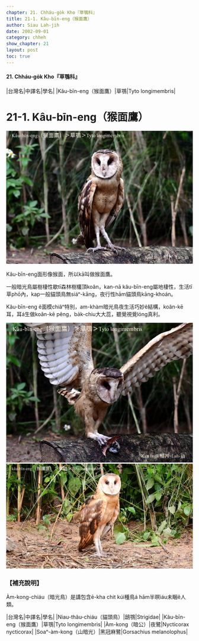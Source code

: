 ```yaml
---
chapter: 21. Chháu-go̍k Kho『草鶚科』
title: 21-1. Kâu-bīn-eng（猴面鷹）
author: Siau Lah-jih
date: 2002-09-01
category: chheh
show_chapter: 21
layout: post
toc: true
---
```


#### 21. Chháu-go̍k Kho『草鶚科』


|台灣名|中譯名|學名|
|Kâu-bīn-eng（猴面鷹）|草鶚|Tyto longimembris|


# 21-1. Kâu-bīn-eng（猴面鷹）

![](../too5/21/21-1-1.Kâu-bīn-eng.jpg)


Kâu-bīn-eng面形像猴面，所以kā叫做猴面鷹。

一般暗光鳥屬樹棲性歇tī森林樹欉頂koân，kan-nā kâu-bīn-eng屬地棲性，生活tī草phō內，kap一般貓頭鳥無siáⁿ-kāng，夜行性hām貓頭鳥kāng-khoán。

Kâu-bīn-eng ê面模chiâⁿ特別，am-khàm暗光鳥夜生活巧妙ê結構，koân-kē耳，耳á生做koân-kē pêng，ba̍k-chiu大大蕊，聽覺視覺lóng真利。


![](../too5/21/21-1-2.Kâu-bīn-eng.jpg)
![](../too5/21/21-1-3.Kâu-bīn-eng.jpg)


### 【補充說明】

Àm-kong-chiáu（暗光鳥）是講包含ē-kha chit kúi種鳥á hām半暝iáu未睏ê人類。

|台灣名|中譯名|學名|
|Niau-thâu-chiáu（貓頭鳥）|鴟鶚|Strigidae|
|Kâu-bīn-eng（猴面鷹）|草鶚|Tyto longimembris|
|Àm-kong（暗公）|夜鷺|Nycticorax nycticorax|
|Soaⁿ-àm-kong（山暗光）|黑冠麻鷺|Gorsachius melanolophus|


